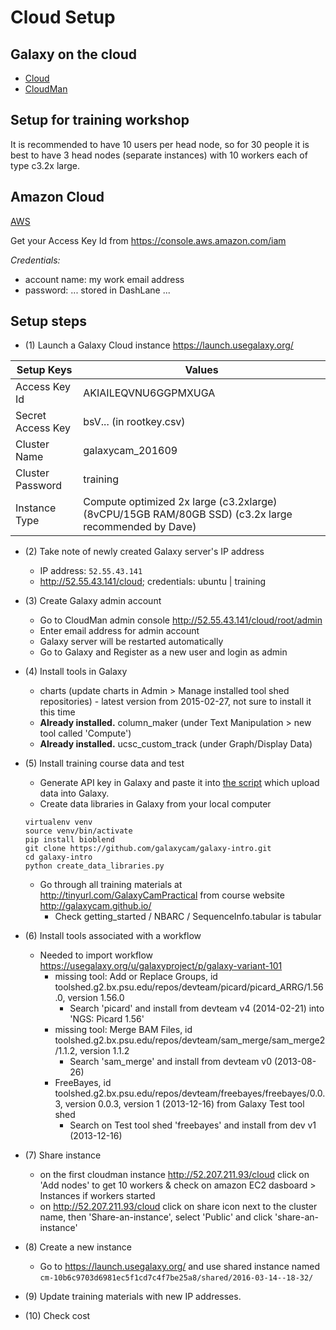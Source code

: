 # Cloud Setup

## Galaxy on the cloud

* [Cloud](https://wiki.galaxyproject.org/Cloud)
* [CloudMan](https://wiki.galaxyproject.org/CloudMan)

## Setup for training workshop

It is recommended to have 10 users per head node, so for 30 people it is best to have 3 head nodes (separate instances) with 10 workers each of type c3.2x large.


## Amazon Cloud

[AWS](https://console.aws.amazon.com/ec2)

Get your Access Key Id from https://console.aws.amazon.com/iam

_Credentials:_
* account name: my work email address
* password: ... stored in DashLane ...

## Setup steps

* (1) Launch a Galaxy Cloud instance https://launch.usegalaxy.org/

| Setup Keys        | Values |
| ----------------- | ------ |
| Access Key Id     | AKIAILEQVNU6GGPMXUGA    |
| Secret Access Key | bsV... (in rootkey.csv) |
| Cluster Name      |	galaxycam_201609        |
| Cluster Password  | training                |
| Instance Type     |	Compute optimized 2x large (c3.2xlarge) (8vCPU/15GB RAM/80GB SSD) (c3.2x large recommended by Dave) |


* (2) Take note of newly created Galaxy server's IP address
  - IP address: `52.55.43.141`
  - http://52.55.43.141/cloud; credentials: ubuntu | training


* (3) Create Galaxy admin account
  - Go to CloudMan admin console http://52.55.43.141/cloud/root/admin
  - Enter email address for admin account
  - Galaxy server will be restarted automatically
  - Go to Galaxy and Register as a new user and login as admin


* (4) Install tools in Galaxy
  - charts (update charts in Admin > Manage installed tool shed repositories) - latest version from 2015-02-27, not sure to install it this time
  - **Already installed.** column_maker (under Text Manipulation > new tool called 'Compute')
  - **Already installed.** ucsc_custom_track (under Graph/Display Data)


* (5) Install training course data and test
  - Generate API key in Galaxy and paste it into [the script](https://github.com/galaxycam/galaxy-intro/blob/master/create_data_libraries.py) which upload data into Galaxy.
  - Create data libraries in Galaxy from your local computer
  ```
  virtualenv venv
  source venv/bin/activate
  pip install bioblend
  git clone https://github.com/galaxycam/galaxy-intro.git
  cd galaxy-intro
  python create_data_libraries.py
  ```
  - Go through all training materials at http://tinyurl.com/GalaxyCamPractical from course website  http://galaxycam.github.io/
    - Check getting_started / NBARC / SequenceInfo.tabular is tabular


* (6) Install tools associated with a workflow

  - Needed to import workflow https://usegalaxy.org/u/galaxyproject/p/galaxy-variant-101
    - missing tool: Add or Replace Groups, id toolshed.g2.bx.psu.edu/repos/devteam/picard/picard_ARRG/1.56.0, version 1.56.0
      - Search 'picard' and install from devteam v4 (2014-02-21) into 'NGS: Picard 1.56'
    - missing tool: Merge BAM Files, id toolshed.g2.bx.psu.edu/repos/devteam/sam_merge/sam_merge2/1.1.2, version 1.1.2
      - Search 'sam_merge' and install from devteam v0 (2013-08-26)
    - FreeBayes, id toolshed.g2.bx.psu.edu/repos/devteam/freebayes/freebayes/0.0.3, version 0.0.3, version 1 (2013-12-16) from Galaxy Test tool shed
      - Search on Test tool shed 'freebayes' and install from dev v1 (2013-12-16)


* (7) Share instance
  - on the first cloudman instance http://52.207.211.93/cloud click on 'Add nodes' to get 10 workers & check on amazon EC2 dasboard > Instances if workers started
  - on http://52.207.211.93/cloud click on share icon next to the cluster name, then 'Share-an-instance', select 'Public' and click 'share-an-instance'


* (8) Create a new instance
  - Go to https://launch.usegalaxy.org/ and use shared instance named `cm-10b6c9703d6981ec5f1cd7c4f7be25a8/shared/2016-03-14--18-32/`


* (9) Update training materials with new IP addresses.

* (10) Check cost
